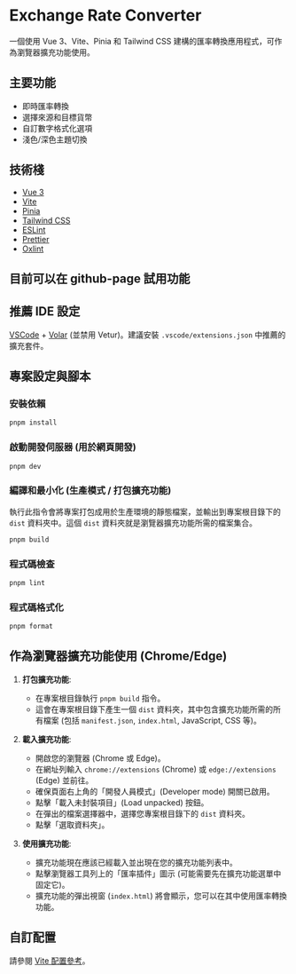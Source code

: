# Exchange Rate Converter

一個使用 Vue 3、Vite、Pinia 和 Tailwind CSS 建構的匯率轉換應用程式，可作為瀏覽器擴充功能使用。

## 主要功能

- 即時匯率轉換
- 選擇來源和目標貨幣
- 自訂數字格式化選項
- 淺色/深色主題切換

## 技術棧

- [Vue 3](https://vuejs.org/)
- [Vite](https://vitejs.dev/)
- [Pinia](https://pinia.vuejs.org/)
- [Tailwind CSS](https://tailwindcss.com/)
- [ESLint](https://eslint.org/)
- [Prettier](https://prettier.io/)
- [Oxlint](https://oxc-project.github.io/docs/guide/usage/linter.html)

## 目前可以在 github-page 試用功能

## 推薦 IDE 設定

[VSCode](https://code.visualstudio.com/) + [Volar](https://marketplace.visualstudio.com/items?itemName=Vue.volar) (並禁用 Vetur)。建議安裝 `.vscode/extensions.json` 中推薦的擴充套件。

## 專案設定與腳本

### 安裝依賴

```sh
pnpm install
```

### 啟動開發伺服器 (用於網頁開發)

```sh
pnpm dev
```

### 編譯和最小化 (生產模式 / 打包擴充功能)

執行此指令會將專案打包成用於生產環境的靜態檔案，並輸出到專案根目錄下的 `dist` 資料夾中。這個 `dist` 資料夾就是瀏覽器擴充功能所需的檔案集合。

```sh
pnpm build
```

### 程式碼檢查

```sh
pnpm lint
```

### 程式碼格式化

```sh
pnpm format
```

## 作為瀏覽器擴充功能使用 (Chrome/Edge)

1.  **打包擴充功能**:

    - 在專案根目錄執行 `pnpm build` 指令。
    - 這會在專案根目錄下產生一個 `dist` 資料夾，其中包含擴充功能所需的所有檔案 (包括 `manifest.json`, `index.html`, JavaScript, CSS 等)。

2.  **載入擴充功能**:

    - 開啟您的瀏覽器 (Chrome 或 Edge)。
    - 在網址列輸入 `chrome://extensions` (Chrome) 或 `edge://extensions` (Edge) 並前往。
    - 確保頁面右上角的「開發人員模式」(Developer mode) 開關已啟用。
    - 點擊「載入未封裝項目」(Load unpacked) 按鈕。
    - 在彈出的檔案選擇器中，選擇您專案根目錄下的 `dist` 資料夾。
    - 點擊「選取資料夾」。

3.  **使用擴充功能**:
    - 擴充功能現在應該已經載入並出現在您的擴充功能列表中。
    - 點擊瀏覽器工具列上的「匯率插件」圖示 (可能需要先在擴充功能選單中固定它)。
    - 擴充功能的彈出視窗 (`index.html`) 將會顯示，您可以在其中使用匯率轉換功能。

## 自訂配置

請參閱 [Vite 配置參考](https://vite.dev/config/)。
